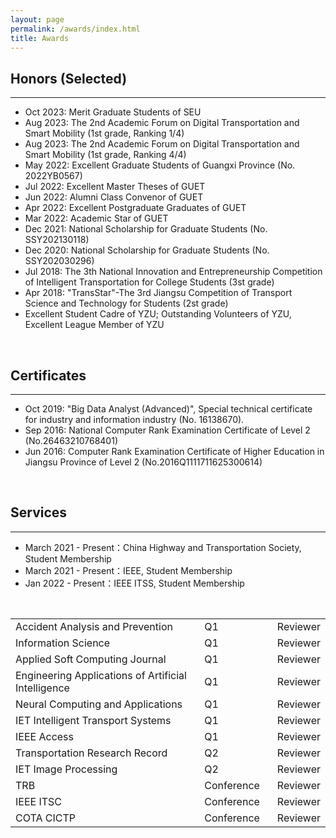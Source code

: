 ```yaml
---
layout: page
permalink: /awards/index.html
title: Awards
---
```


## Honors (Selected)
---
- Oct 2023:    Merit Graduate Students of SEU
- Aug 2023:   The 2nd Academic Forum on Digital Transportation and Smart Mobility (1st grade, Ranking 1/4)
- Aug 2023:   The 2nd Academic Forum on Digital Transportation and Smart Mobility (1st grade, Ranking 4/4)
- May 2022:  Excellent Graduate Students of Guangxi Province (No. 2022YB0567)
- Jul 2022:     Excellent Master Theses of GUET
- Jun 2022:    Alumni Class Convenor of GUET
- Apr 2022:   Excellent Postgraduate Graduates of GUET
- Mar 2022:   Academic Star of GUET
- Dec 2021:   National Scholarship for Graduate Students (No. SSY202130118)
- Dec 2020:   National Scholarship for Graduate Students (No. SSY202030296)
- Jul 2018:     The 3th National Innovation and Entrepreneurship Competition of Intelligent Transportation for College Students (3st grade)
- Apr 2018:   "TransStar"-The 3rd Jiangsu Competition of Transport Science and Technology for Students (2st grade)
- Excellent Student Cadre of YZU; Outstanding Volunteers of YZU, Excellent League Member of YZU 

<br>

## Certificates
---
- Oct 2019:  "Big Data Analyst (Advanced)", Special technical certificate for industry and information industry (No. 16138670).
- Sep 2016:  National Computer Rank Examination Certificate of Level 2 (No.26463210768401)
- Jun 2016:  Computer Rank Examination Certificate of Higher Education in Jiangsu Province of Level 2 (No.2016Q1111711625300614)

<br>

## Services
---
- March 2021 - Present：China Highway and Transportation Society, Student Membership
- March 2021 - Present：IEEE, Student Membership
- Jan 2022 - Present：IEEE ITSS, Student Membership
<br>
<table>
  <tr>
    <td>Accident Analysis and Prevention</td>
    <td style="padding-left: 0px; padding-right: 20px;">Q1</td>
    <td>Reviewer</td>
  </tr>
  <tr>
    <td>Information Science</td>
    <td style="padding-left: 0px; padding-right: 20px;">Q1</td>
    <td>Reviewer</td>
  </tr>
  <tr>
    <td>Applied Soft Computing Journal</td>
    <td style="padding-left: 0px; padding-right: 20px;">Q1</td>
    <td>Reviewer</td>
  </tr>
  <tr>
    <td>Engineering Applications of Artificial Intelligence</td>
    <td style="padding-left: 0px; padding-right: 20px;">Q1</td>
    <td>Reviewer</td>
  </tr>
  <tr>
    <td>Neural Computing and Applications</td>
    <td style="padding-left: 0px; padding-right: 20px;">Q1</td>
    <td>Reviewer</td>
  </tr>
  <tr>
    <td>IET Intelligent Transport Systems</td>
    <td style="padding-left: 0px; padding-right: 20px;">Q1</td>
    <td>Reviewer</td>
  </tr>
  <tr>
    <td>IEEE Access</td>
    <td style="padding-left: 0px; padding-right: 20px;">Q1</td>
    <td>Reviewer</td>
  </tr>
  <tr>
    <td>Transportation Research Record</td>
    <td style="padding-left: 0px; padding-right: 20px;">Q2</td>
    <td>Reviewer</td>
  </tr>
  <tr>
    <td>IET Image Processing</td>
    <td style="padding-left: 0px; padding-right: 20px;">Q2</td>
    <td>Reviewer</td>
  </tr>
  <tr>
    <td>TRB</td>
    <td style="padding-left: 0px; padding-right: 20px;">Conference</td>
    <td>Reviewer</td>
  </tr>
  <tr>
    <td>IEEE ITSC</td>
    <td style="padding-left: 0px; padding-right: 20px;">Conference</td>
    <td>Reviewer</td>
  </tr>
  <tr>
    <td>COTA CICTP</td>
    <td style="padding-left: 0px; padding-right: 20px;">Conference</td>
    <td>Reviewer</td>
  </tr>
</table>

<br>
